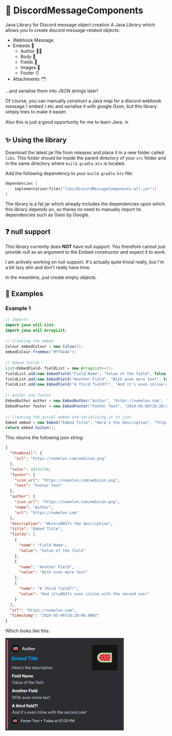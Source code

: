 # 🧱 DiscordMessageComponents
Java Library for Discord message object creation
A Java Library which allows you to create discord message-related objects:
- Webhook Message
- Embeds 💬
    - Author 🧑🏻
    - Body 📝
    - Fields 🔖
    - Images 🌆
    - Footer ⏰
- Attachments 🗂️

...and serialise them into JSON strings later!

Of course, you can manually construct a Java map for a discord webhook message / embed / etc and serialise it with google Gson, but this library simply tries to make it easier.

Also this is just a good opportunity for me to learn Java. ☕️

## ✨ Using the library
Download the latest jar file from releases and place it in a new folder called `libs`. This folder should be inside the parent directory of your `src` folder and in the same directory where `build.gradle.kts` is located.

Add the following dependency to your `build.gradle.kts` file:
```kts
dependencies {
    implementation(files("libs/DiscordMessageComponents-all.jar"))
}
```

The library is a fat jar which already includes the dependencies upon which this library depends on, so theres no need to manually import its dependencies such as Gson by Google.

## ❓ null support
This library currently does **NOT** have null support. You therefore cannot just provide null as an argument to the Embed constructor and expect it to work.

I am actively working on null support. It's actually quite trivial really, but I'm a bit lazy atm and don't really have time.

In the meantime, just create empty objects.

## 📝 Examples
### Example 1
```java
// Imports
import java.util.List;
import java.util.ArrayList;

// Creating the embed
Colour embedColour = new Colour();
embedColour.fromHex("#ff4e4e");

// Embed fields
List<EmbedField> fieldList = new ArrayList<>();
fieldList.add(new EmbedField("Field Name", "Value of the field", false));
fieldList.add(new EmbedField("Another Field", "With even more text", true));
fieldList.add(new EmbedField("A third field?!", "And it's even inline with the second one!", true));

// Author and footer
EmbedAuthor author = new EmbedAuthor("Author", "https://numelon.com", "https://numelon.com/webicon.png");
EmbedFooter footer = new EmbedFooter("Footer Text", "2024-05-06T18:20:00.000Z", "https://numelon.com/webicon.png");

// Creating the actual embed and serialising it to json
Embed embed = new Embed("Embed Title", "Here's the description", "https://numelon.com", embedColour, fieldList, "https://numelon.com/webicon.png", author, footer);
return embed.toJson();
```

This returns the following json string:
```json
{
  "thumbnail": {
    "url": "https://numelon.com/webicon.png"
  },
  "color": 16731726,
  "footer": {
    "icon_url": "https://numelon.com/webicon.png",
    "text": "Footer Text"
  },
  "author": {
    "icon_url": "https://numelon.com/webicon.png",
    "name": "Author",
    "url": "https://numelon.com"
  },
  "description": "Here\u0027s the description",
  "title": "Embed Title",
  "fields": [
    {
      "name": "Field Name",
      "value": "Value of the field"
    },
    {
      "name": "Another Field",
      "value": "With even more text"
    },
    {
      "name": "A third field?!",
      "value": "And it\u0027s even inline with the second one!"
    }
  ],
  "url": "https://numelon.com",
  "timestamp": "2024-05-06T18:20:00.000Z"
}
```

Which looks like this:

![Embed example 1](/docs/readme/embed-example1.png)